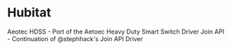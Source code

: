 # Hubitat

Aeotec HDSS - Port of the Aetoec Heavy Duty Smart Switch Driver
Join API - Continuation of @stephhack's Join API Driver 
